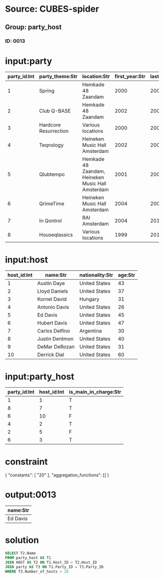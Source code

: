 # Source: CUBES-spider
## Group: party_host
### ID: 0013

# input:party

| party_id:Int | party_theme:Str | location:Str | first_year:Str | last_year:Str | number_of_hosts:Int |
|---|---|---|---|---|---|
| 1 | Spring | Hemkade 48 Zaandam | 2000 | 2001 | 5 |
| 2 | Club Q-BASE | Hemkade 48 Zaandam | 2002 | 2002 | 23 |
| 3 | Hardcore Resurrection | Various locations | 2000 | 2003 | 4 |
| 4 | Teqnology | Heineken Music Hall Amsterdam | 2002 | 2004 | 6 |
| 5 | Qlubtempo | Hemkade 48 Zaandam, Heineken Music Hall Amsterdam | 2001 | 2007 | 31 |
| 6 | QrimeTime | Heineken Music Hall Amsterdam | 2004 | 2007 | 4 |
| 7 | In Qontrol | RAI Amsterdam | 2004 | 2010 | 7 |
| 8 | Houseqlassics | Various locations | 1999 | 2010 | 18 |

# input:host

| host_id:Int | name:Str | nationality:Str | age:Str |
|---|---|---|---|
| 1 | Austin Daye | United States | 43 |
| 2 | Lloyd Daniels | United States | 37 |
| 3 | Kornel David | Hungary | 31 |
| 4 | Antonio Davis | United States | 26 |
| 5 | Ed Davis | United States | 45 |
| 6 | Hubert Davis | United States | 47 |
| 7 | Carlos Delfino | Argentina | 30 |
| 8 | Justin Dentmon | United States | 40 |
| 9 | DeMar DeRozan | United States | 31 |
| 10 | Derrick Dial | United States | 60 |

# input:party_host

| party_id:Int | host_id:Int | is_main_in_charge:Str |
|---|---|---|
| 1 | 1 | T |
| 8 | 7 | T |
| 6 | 10 | F |
| 4 | 2 | T |
| 2 | 5 | F |
| 6 | 3 | T |

# constraint

{
  "constants": [
    "20"
  ],
  "aggregation_functions": []
}

# output:0013

| name:Str |
|---|
| Ed Davis |

# solution

```sql
SELECT T2.Name
FROM party_host AS T1
JOIN HOST AS T2 ON T1.Host_ID = T2.Host_ID
JOIN party AS T3 ON T1.Party_ID = T3.Party_ID
WHERE T3.Number_of_hosts > 20
```
